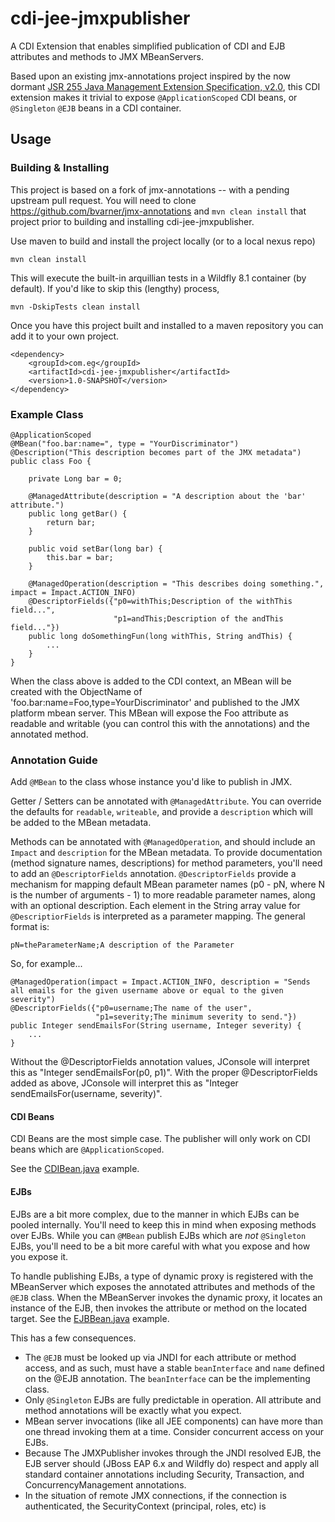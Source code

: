 # cdi-jee-jmxpublisher

A CDI Extension that enables simplified publication of CDI and EJB attributes and methods to JMX MBeanServers.

Based upon an existing jmx-annotations project inspired by the now dormant
[JSR 255 Java Management Extension Specification, v2.0](https://jcp.org/en/jsr/detail?id=255), this CDI extension makes
it trivial to expose `@ApplicationScoped` CDI beans, or `@Singleton` `@EJB` beans in a CDI container.

## Usage

### Building & Installing


This project is based on a fork of jmx-annotations -- with a pending upstream pull request.
You will need to clone https://github.com/bvarner/jmx-annotations and `mvn clean install` that project prior to building
and installing cdi-jee-jmxpublisher.


Use maven to build and install the project locally (or to a local nexus repo)

```
mvn clean install
```

This will execute the built-in arquillian tests in a Wildfly 8.1 container (by default). If you'd like to skip this (lengthy) process,

```
mvn -DskipTests clean install
```


Once you have this project built and installed to a maven repository you can add it to your own project.

```
<dependency>
    <groupId>com.eg</groupId>
    <artifactId>cdi-jee-jmxpublisher</artifactId>
    <version>1.0-SNAPSHOT</version>
</dependency>
```


### Example Class
```
@ApplicationScoped
@MBean("foo.bar:name=", type = "YourDiscriminator")
@Description("This description becomes part of the JMX metadata")
public class Foo {

    private Long bar = 0;

    @ManagedAttribute(description = "A description about the 'bar' attribute.")
    public long getBar() {
        return bar;
    }

    public void setBar(long bar) {
        this.bar = bar;
    }

    @ManagedOperation(description = "This describes doing something.", impact = Impact.ACTION_INFO)
    @DescriptorFields({"p0=withThis;Description of the withThis field...",
                       "p1=andThis;Description of the andThis field..."})
    public long doSomethingFun(long withThis, String andThis) {
        ...
    }
}
```

When the class above is added to the CDI context, an MBean will be created with the ObjectName of 'foo.bar:name=Foo,type=YourDiscriminator' and published to the JMX platform mbean server. This MBean will expose the Foo attribute as readable and writable (you can control this with the annotations) and the annotated method.


### Annotation Guide

Add `@MBean` to the class whose instance you'd like to publish in JMX.

Getter / Setters can be annotated with `@ManagedAttribute`. You can override the defaults for `readable`, `writeable`, and provide a `description` which will be added to the MBean metadata.

Methods can be annotated with `@ManagedOperation`, and should include an `Impact` and `description` for the MBean metadata.
To provide documentation (method signature names, descriptions) for method parameters, you'll need to add an `@DescriptorFields` annotation.
`@DescriptorFields` provide a mechanism for mapping default MBean parameter names (p0 - pN, where N is the number of arguments - 1) to more readable parameter names, along with an optional description.
Each element in the String array value for `@DescriptiorFields` is interpreted as a parameter mapping. The general format is:

```
pN=theParameterName;A description of the Parameter
```

So, for example...

```
@ManagedOperation(impact = Impact.ACTION_INFO, description = "Sends all emails for the given username above or equal to the given severity")
@DescriptorFields({"p0=username;The name of the user",
                   "p1=severity;The minimum severity to send."})
public Integer sendEmailsFor(String username, Integer severity) {
    ...
}
```

Without the @DescriptorFields annotation values, JConsole will interpret this as "Integer sendEmailsFor(p0, p1)".
With the proper @DescriptorFields added as above, JConsole will interpret this as "Integer sendEmailsFor(username, severity)".

#### CDI Beans
CDI Beans are the most simple case. The publisher will only work on CDI beans which are `@ApplicationScoped`.

See the [CDIBean.java](/src/test/java/com/eg/jmx/CDIBean.java) example.

#### EJBs
EJBs are a bit more complex, due to the manner in which EJBs can be pooled internally. You'll need to keep this in mind
when exposing methods over EJBs. While you can `@MBean` publish EJBs which are *not* `@Singleton` EJBs, you'll need to be
a bit more careful with what you expose and how you expose it.

To handle publishing EJBs, a type of dynamic proxy is registered with the MBeanServer which exposes the annotated attributes and methods of the `@EJB` class. When the MBeanServer invokes the dynamic proxy, it locates an instance of the EJB, then invokes the attribute or method on the located target.
See the [EJBBean.java](/src/test/java/com/eg/jmx/CDIBean.java) example.

This has a few consequences.

* The `@EJB` must be looked up via JNDI for each attribute or method access, and as such, must have a stable `beanInterface` and `name` defined on the @EJB annotation. The `beanInterface` can be the implementing class.
* Only `@Singleton` EJBs are fully predictable in operation. All attribute and method annotations will be exactly what you expect.
* MBean server invocations (like all JEE components) can have more than one thread invoking them at a time. Consider concurrent access on your EJBs.
* Because The JMXPublisher invokes through the JNDI resolved EJB, the EJB server should (JBoss EAP 6.x and Wildfly do) respect and apply all standard container annotations including Security, Transaction, and ConcurrencyManagement annotations.
* In the situation of remote JMX connections, if the connection is authenticated, the SecurityContext (principal, roles, etc) is




